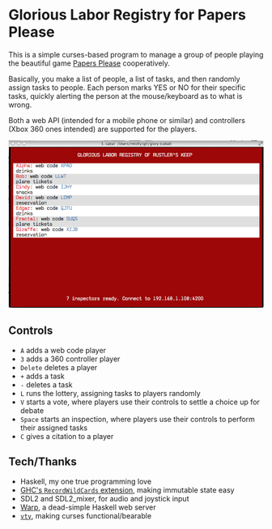 # Glorious Labor Registry for Papers Please

This is a simple curses-based program to manage a group of people playing the beautiful game [Papers Please](http://papersplea.se/) cooperatively.

Basically, you make a list of people, a list of tasks, and then randomly assign tasks to people.
Each person marks YES or NO for their specific tasks, quickly alerting the person at the mouse/keyboard as to what is wrong.

Both a web API (intended for a mobile phone or similar) and controllers (Xbox 360 ones intended) are supported for the players.

![Screenshot of the labor registry](https://raw.githubusercontent.com/mtolly/glory/master/screenshot.png)

## Controls

  * `A` adds a web code player
  * `3` adds a 360 controller player
  * `Delete` deletes a player
  * `+` adds a task
  * `-` deletes a task
  * `L` runs the lottery, assigning tasks to players randomly
  * `V` starts a vote, where players use their controls to settle a choice up for debate
  * `Space` starts an inspection, where players use their controls to perform their assigned tasks
  * `C` gives a citation to a player

## Tech/Thanks

  * Haskell, my one true programming love
  * [GHC's `RecordWildCards` extension](https://ocharles.org.uk/blog/posts/2014-12-04-record-wildcards.html), making immutable state easy
  * SDL2 and SDL2_mixer, for audio and joystick input
  * [Warp](http://hackage.haskell.org/package/warp-3.0.13.1/docs/Network-Wai-Handler-Warp.html), a dead-simple Haskell web server
  * [`vty`](http://hackage.haskell.org/package/vty), making curses functional/bearable
